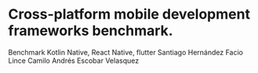 # Cross-platform mobile development frameworks benchmark. 
Benchmark Kotlin Native, React Native, flutter
Santiago Hernández Facio Lince 
Camilo Andrés Escobar Velasquez
